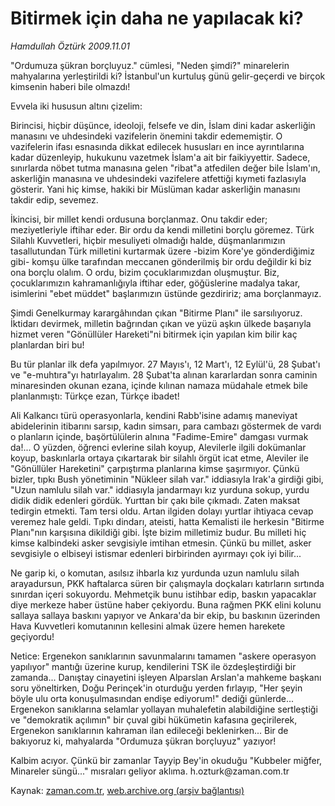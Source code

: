 # Bitirmek için daha ne yapılacak ki?

*Hamdullah Öztürk 2009.11.01*

<tr><td class="metin" colspan="2" style="padding-top: 20px; padding-left: 5px; ">"Ordumuza şükran borçluyuz." cümlesi, "Neden şimdi?" minarelerin mahyalarına yerleştirildi ki? İstanbul'un kurtuluş günü gelir-geçerdi ve birçok kimsenin haberi bile olmazdı!</td></tr><tr><td class="metin" colspan="2" style="padding-top: 20px; padding-left: 5px; "><p>Evvela iki hususun altını çizelim:
<p>Birincisi, hiçbir düşünce, ideoloji, felsefe ve din, İslam dini kadar askerliğin manasını ve uhdesindeki vazifelerin önemini takdir edememiştir. O vazifelerin ifası esnasında dikkat edilecek hususları en ince ayrıntılarına kadar düzenleyip, hukukunu vazetmek İslam'a ait bir faikiyyettir. Sadece, sınırlarda nöbet tutma manasına gelen "ribat"a atfedilen değer bile İslam'ın, askerliğin manasına ve uhdesindeki vazifelere atfettiği kıymeti fazlasıyla gösterir. Yani hiç kimse, hakiki bir Müslüman kadar askerliğin manasını takdir edip, sevemez.
<p>İkincisi, bir millet kendi ordusuna borçlanmaz. Onu takdir eder; meziyetleriyle iftihar eder. Bir ordu da kendi milletini borçlu göremez. Türk Silahlı Kuvvetleri, hiçbir mesuliyeti olmadığı halde, düşmanlarımızın tasallutundan Türk milletini kurtarmak üzere -bizim Kore'ye gönderdiğimiz gibi- komşu ülke tarafından meccanen gönderilmiş bir ordu değildir ki biz ona borçlu olalım. O ordu, bizim çocuklarımızdan oluşmuştur. Biz, çocuklarımızın kahramanlığıyla iftihar eder, göğüslerine madalya takar, isimlerini "ebet müddet" başlarımızın üstünde gezdiririz; ama borçlanmayız.
<p>Şimdi Genelkurmay karargâhından çıkan "Bitirme Planı" ile sarsılıyoruz. İktidarı devirmek, milletin bağrından çıkan ve yüzü aşkın ülkede başarıyla hizmet veren "Gönüllüler Hareketi"ni bitirmek için yapılan kim bilir kaç planlardan biri bu!
<p>Bu tür planlar ilk defa yapılmıyor. 27 Mayıs'ı, 12 Mart'ı, 12 Eylül'ü, 28 Şubat'ı ve "e-muhtıra"yı hatırlayalım. 28 Şubat'ta alınan kararlardan sonra caminin minaresinden okunan ezana, içinde kılınan namaza müdahale etmek bile planlanmıştı: Türkçe ezan, Türkçe ibadet!
<p>Ali Kalkancı türü operasyonlarla, kendini Rabb'isine adamış maneviyat abidelerinin itibarını sarsıp, kadın simsarı, para cambazı göstermek de vardı o planların içinde, başörtülülerin alnına "Fadime-Emire" damgası vurmak da!... O yüzden, öğrenci evlerine silah koyup, Alevilerle ilgili dokümanlar koyup, baskınlarla ortaya çıkartarak bir silahlı örgüt icat etme, Aleviler ile "Gönüllüler Hareketini" çarpıştırma planlarına kimse şaşırmıyor. Çünkü bizler, tıpkı Bush yönetiminin "Nükleer silah var." iddiasıyla Irak'a girdiği gibi, "Uzun namlulu silah var." iddiasıyla jandarmayı kız yurduna sokup, yurdu didik didik edenleri gördük. Yurttan bir çakı bile çıkmadı. Zaten maksat tedirgin etmekti. Tam tersi oldu. Artan ilgiden dolayı yurtlar ihtiyaca cevap veremez hale geldi. Tıpkı dindarı, ateisti, hatta Kemalisti ile herkesin "Bitirme Planı"nın karşısına dikildiği gibi. İşte bizim milletimiz budur. Bu milleti hiç kimse kalbindeki asker sevgisiyle imtihan etmesin. Çünkü bu millet, asker sevgisiyle o elbiseyi istismar edenleri birbirinden ayırmayı çok iyi bilir...
<p>Ne garip ki, o komutan, asılsız ihbarla kız yurdunda uzun namlulu silah arayadursun, PKK haftalarca süren bir çalışmayla doçkaları katırların sırtında sınırdan içeri sokuyordu. Mehmetçik bunu istihbar edip, baskın yapacaklar diye merkeze haber üstüne haber çekiyordu. Buna rağmen PKK elini kolunu sallaya sallaya baskını yapıyor ve Ankara'da bir ekip, bu baskının üzerinden Hava Kuvvetleri komutanının kellesini almak üzere hemen harekete geçiyordu!
<p>Netice: Ergenekon sanıklarının savunmalarını tamamen "askere operasyon yapılıyor" mantığı üzerine kurup, kendilerini TSK ile özdeşleştirdiği bir zamanda... Danıştay cinayetini işleyen Alparslan Arslan'a mahkeme başkanı soru yöneltirken, Doğu Perinçek'in oturduğu yerden fırlayıp, "Her şeyin böyle ulu orta konuşulmasından endişe ediyorum!" dediği günlerde... Ergenekon sanıklarına selamlar yollayan muhalefetin alabildiğine sertleştiği ve "demokratik açılımın" bir çuval gibi hükümetin kafasına geçirilerek, Ergenekon sanıklarının kahraman ilan edileceği beklenirken... Bir de bakıyoruz ki, mahyalarda "Ordumuza şükran borçluyuz" yazıyor!
<p>Kalbim acıyor. Çünkü bir zamanlar Tayyip Bey'in okuduğu "Kubbeler miğfer, Minareler süngü..." mısraları geliyor aklıma. h.ozturk@zaman.com.tr<br/></p></p></p></p></p></p></p></p></p></td></tr>

Kaynak: [zaman.com.tr](http://zaman.com.tr/yazar.do?yazino=910216), [web.archive.org (arşiv bağlantısı)](http://web.archive.org/web/20100107035301/http://www.zaman.com.tr:80/yazar.do?yazino=910216)
